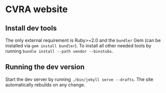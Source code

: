 # CVRA website

## Install dev tools

The only external requirement is Ruby>=2.0 and the `bundler` Gem (can be installed via `gem install bundler`).
To install all other needed tools by running `bundle install --path vendor --binstubs`.

## Running the dev version

Start the dev server by running `./bin/jekyll serve --drafts`.
The site automatically rebuilds on any change.

